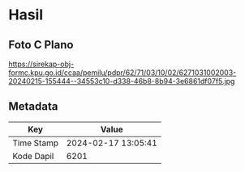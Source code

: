 # Hasil

## Foto C Plano

https://sirekap-obj-formc.kpu.go.id/ccaa/pemilu/pdpr/62/71/03/10/02/6271031002003-20240215-155444--34553c10-d338-46b8-8b94-3e6861df07f5.jpg


## Metadata

| Key        | Value               |
| ---------- | ------------------- |
| Time Stamp | 2024-02-17 13:05:41 |
| Kode Dapil | 6201                |



